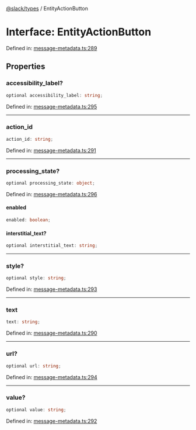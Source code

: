 [@slack/types](../index.md) / EntityActionButton

# Interface: EntityActionButton

Defined in: [message-metadata.ts:289](https://github.com/slackapi/node-slack-sdk/blob/main/packages/types/src/message-metadata.ts#L289)

## Properties

### accessibility\_label?

```ts
optional accessibility_label: string;
```

Defined in: [message-metadata.ts:295](https://github.com/slackapi/node-slack-sdk/blob/main/packages/types/src/message-metadata.ts#L295)

***

### action\_id

```ts
action_id: string;
```

Defined in: [message-metadata.ts:291](https://github.com/slackapi/node-slack-sdk/blob/main/packages/types/src/message-metadata.ts#L291)

***

### processing\_state?

```ts
optional processing_state: object;
```

Defined in: [message-metadata.ts:296](https://github.com/slackapi/node-slack-sdk/blob/main/packages/types/src/message-metadata.ts#L296)

#### enabled

```ts
enabled: boolean;
```

#### interstitial\_text?

```ts
optional interstitial_text: string;
```

***

### style?

```ts
optional style: string;
```

Defined in: [message-metadata.ts:293](https://github.com/slackapi/node-slack-sdk/blob/main/packages/types/src/message-metadata.ts#L293)

***

### text

```ts
text: string;
```

Defined in: [message-metadata.ts:290](https://github.com/slackapi/node-slack-sdk/blob/main/packages/types/src/message-metadata.ts#L290)

***

### url?

```ts
optional url: string;
```

Defined in: [message-metadata.ts:294](https://github.com/slackapi/node-slack-sdk/blob/main/packages/types/src/message-metadata.ts#L294)

***

### value?

```ts
optional value: string;
```

Defined in: [message-metadata.ts:292](https://github.com/slackapi/node-slack-sdk/blob/main/packages/types/src/message-metadata.ts#L292)
